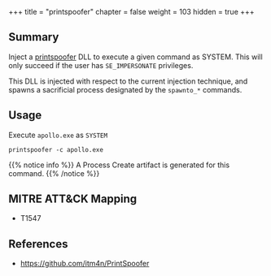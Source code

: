 +++
title = "printspoofer"
chapter = false
weight = 103
hidden = true
+++

## Summary
Inject a [printspoofer](https://github.com/itm4n/PrintSpoofer) DLL to execute a given command as SYSTEM. This will only succeed if the user has `SE_IMPERSONATE` privileges.

This DLL is injected with respect to the current injection technique, and spawns a sacrificial process designated by the `spawnto_*` commands.

## Usage
Execute `apollo.exe` as `SYSTEM`
```
printspoofer -c apollo.exe
```

{{% notice info %}}
A Process Create artifact is generated for this command.
{{% /notice %}}


## MITRE ATT&CK Mapping

- T1547

## References

- https://github.com/itm4n/PrintSpoofer